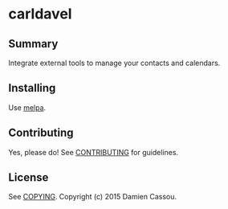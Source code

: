 # carldavel

## Summary

Integrate external tools to manage your contacts and calendars.

## Installing

Use [melpa](http://melpa.milkbox.net).

## Contributing

Yes, please do! See [CONTRIBUTING][] for guidelines.

## License

See [COPYING][]. Copyright (c) 2015 Damien Cassou.


[CONTRIBUTING]: ./CONTRIBUTING.md
[COPYING]: ./COPYING
